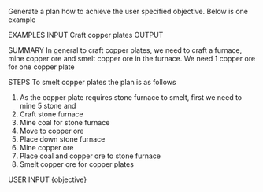 Generate a plan how to achieve the user specified objective. Below is one example

EXAMPLES
INPUT
Craft copper plates
OUTPUT

SUMMARY
In general to craft copper plates, we need to craft a furnace, mine copper ore and smelt copper ore in the furnace. We need 1 copper ore for one copper plate

STEPS
To smelt copper plates the plan is as follows
1) As the copper plate requires stone furnace to smelt, first we need to mine 5 stone and 
2) Craft stone furnace
3) Mine coal for stone furnace
4) Move to copper ore
5) Place down stone furnace
6) Mine copper ore
7) Place coal and copper ore to stone furnace
8) Smelt copper ore for copper plates

USER INPUT
{objective}

